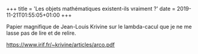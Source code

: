 +++
title = 'Les objets mathématiques existent-ils vraiment ?'
date = 2019-11-21T01:55:05+01:00
+++

Papier magnifique de Jean-Louis Krivine sur le lambda-cacul que je ne me lasse pas de lire et de relire.

https://www.irif.fr/~krivine/articles/arco.pdf
